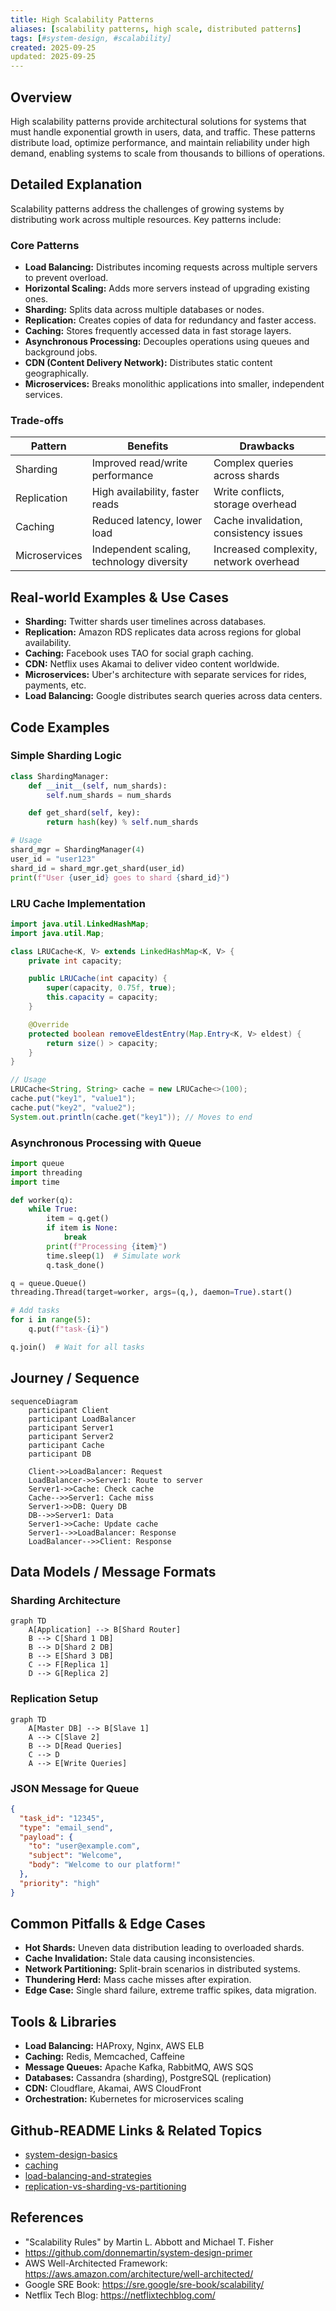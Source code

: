 ```yaml
---
title: High Scalability Patterns
aliases: [scalability patterns, high scale, distributed patterns]
tags: [#system-design, #scalability]
created: 2025-09-25
updated: 2025-09-25
---
```


## Overview
High scalability patterns provide architectural solutions for systems that must handle exponential growth in users, data, and traffic. These patterns distribute load, optimize performance, and maintain reliability under high demand, enabling systems to scale from thousands to billions of operations.

## Detailed Explanation
Scalability patterns address the challenges of growing systems by distributing work across multiple resources. Key patterns include:

### Core Patterns
- **Load Balancing:** Distributes incoming requests across multiple servers to prevent overload.
- **Horizontal Scaling:** Adds more servers instead of upgrading existing ones.
- **Sharding:** Splits data across multiple databases or nodes.
- **Replication:** Creates copies of data for redundancy and faster access.
- **Caching:** Stores frequently accessed data in fast storage layers.
- **Asynchronous Processing:** Decouples operations using queues and background jobs.
- **CDN (Content Delivery Network):** Distributes static content geographically.
- **Microservices:** Breaks monolithic applications into smaller, independent services.

### Trade-offs
| Pattern | Benefits | Drawbacks |
|---------|----------|-----------|
| Sharding | Improved read/write performance | Complex queries across shards |
| Replication | High availability, faster reads | Write conflicts, storage overhead |
| Caching | Reduced latency, lower load | Cache invalidation, consistency issues |
| Microservices | Independent scaling, technology diversity | Increased complexity, network overhead |

## Real-world Examples & Use Cases
- **Sharding:** Twitter shards user timelines across databases.
- **Replication:** Amazon RDS replicates data across regions for global availability.
- **Caching:** Facebook uses TAO for social graph caching.
- **CDN:** Netflix uses Akamai to deliver video content worldwide.
- **Microservices:** Uber's architecture with separate services for rides, payments, etc.
- **Load Balancing:** Google distributes search queries across data centers.

## Code Examples
### Simple Sharding Logic
```python
class ShardingManager:
    def __init__(self, num_shards):
        self.num_shards = num_shards

    def get_shard(self, key):
        return hash(key) % self.num_shards

# Usage
shard_mgr = ShardingManager(4)
user_id = "user123"
shard_id = shard_mgr.get_shard(user_id)
print(f"User {user_id} goes to shard {shard_id}")
```

### LRU Cache Implementation
```java
import java.util.LinkedHashMap;
import java.util.Map;

class LRUCache<K, V> extends LinkedHashMap<K, V> {
    private int capacity;

    public LRUCache(int capacity) {
        super(capacity, 0.75f, true);
        this.capacity = capacity;
    }

    @Override
    protected boolean removeEldestEntry(Map.Entry<K, V> eldest) {
        return size() > capacity;
    }
}

// Usage
LRUCache<String, String> cache = new LRUCache<>(100);
cache.put("key1", "value1");
cache.put("key2", "value2");
System.out.println(cache.get("key1")); // Moves to end
```

### Asynchronous Processing with Queue
```python
import queue
import threading
import time

def worker(q):
    while True:
        item = q.get()
        if item is None:
            break
        print(f"Processing {item}")
        time.sleep(1)  # Simulate work
        q.task_done()

q = queue.Queue()
threading.Thread(target=worker, args=(q,), daemon=True).start()

# Add tasks
for i in range(5):
    q.put(f"task-{i}")

q.join()  # Wait for all tasks
```

## Journey / Sequence
```mermaid
sequenceDiagram
    participant Client
    participant LoadBalancer
    participant Server1
    participant Server2
    participant Cache
    participant DB

    Client->>LoadBalancer: Request
    LoadBalancer->>Server1: Route to server
    Server1->>Cache: Check cache
    Cache-->>Server1: Cache miss
    Server1->>DB: Query DB
    DB-->>Server1: Data
    Server1->>Cache: Update cache
    Server1-->>LoadBalancer: Response
    LoadBalancer-->>Client: Response
```

## Data Models / Message Formats
### Sharding Architecture
```mermaid
graph TD
    A[Application] --> B[Shard Router]
    B --> C[Shard 1 DB]
    B --> D[Shard 2 DB]
    B --> E[Shard 3 DB]
    C --> F[Replica 1]
    D --> G[Replica 2]
```

### Replication Setup
```mermaid
graph TD
    A[Master DB] --> B[Slave 1]
    A --> C[Slave 2]
    B --> D[Read Queries]
    C --> D
    A --> E[Write Queries]
```

### JSON Message for Queue
```json
{
  "task_id": "12345",
  "type": "email_send",
  "payload": {
    "to": "user@example.com",
    "subject": "Welcome",
    "body": "Welcome to our platform!"
  },
  "priority": "high"
}
```

## Common Pitfalls & Edge Cases
- **Hot Shards:** Uneven data distribution leading to overloaded shards.
- **Cache Invalidation:** Stale data causing inconsistencies.
- **Network Partitioning:** Split-brain scenarios in distributed systems.
- **Thundering Herd:** Mass cache misses after expiration.
- **Edge Case:** Single shard failure, extreme traffic spikes, data migration.

## Tools & Libraries
- **Load Balancing:** HAProxy, Nginx, AWS ELB
- **Caching:** Redis, Memcached, Caffeine
- **Message Queues:** Apache Kafka, RabbitMQ, AWS SQS
- **Databases:** Cassandra (sharding), PostgreSQL (replication)
- **CDN:** Cloudflare, Akamai, AWS CloudFront
- **Orchestration:** Kubernetes for microservices scaling

## Github-README Links & Related Topics
- [system-design-basics](../system-design-basics/)
- [caching](../caching/)
- [load-balancing-and-strategies](../load-balancing-and-strategies/)
- [replication-vs-sharding-vs-partitioning](../replication-vs-sharding-vs-partitioning/)

## References
- "Scalability Rules" by Martin L. Abbott and Michael T. Fisher
- https://github.com/donnemartin/system-design-primer
- AWS Well-Architected Framework: https://aws.amazon.com/architecture/well-architected/
- Google SRE Book: https://sre.google/sre-book/scalability/
- Netflix Tech Blog: https://netflixtechblog.com/